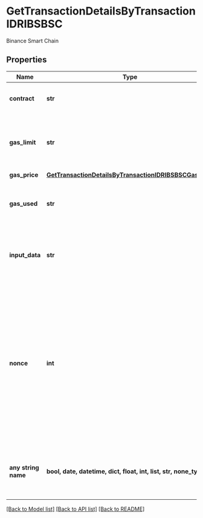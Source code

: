 # GetTransactionDetailsByTransactionIDRIBSBSC

Binance Smart Chain

## Properties
Name | Type | Description | Notes
------------ | ------------- | ------------- | -------------
**contract** | **str** | Represents the specific transaction contract | 
**gas_limit** | **str** | Represents the amount of gas used by this specific transaction alone. | 
**gas_price** | [**GetTransactionDetailsByTransactionIDRIBSBSCGasPrice**](GetTransactionDetailsByTransactionIDRIBSBSCGasPrice.md) |  | 
**gas_used** | **str** | Defines the unit of the gas price amount, e.g. BTC, ETH, XRP. | 
**input_data** | **str** | Represents additional information that is required for the transaction. | 
**nonce** | **int** | Represents the sequential running number for an address, starting from 0 for the first transaction. E.g., if the nonce of a transaction is 10, it would be the 11th transaction sent from the sender&#39;s address. | 
**any string name** | **bool, date, datetime, dict, float, int, list, str, none_type** | any string name can be used but the value must be the correct type | [optional]

[[Back to Model list]](../README.md#documentation-for-models) [[Back to API list]](../README.md#documentation-for-api-endpoints) [[Back to README]](../README.md)


